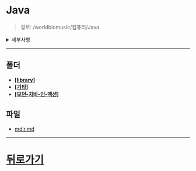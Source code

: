 # Java
> 경로: /worldbiomusic/컴퓨터/Java
<details>
<summary>세부사항</summary>

- 폴더: 3
- 파일: 1
</details>

---


## 폴더
- **[[library]](./library/mdir.md)**
- **[[기타]](./기타/mdir.md)**
- **[[모던-자바-인-액션]](./모던-자바-인-액션/mdir.md)**

## 파일
- [mdir.md](./mdir.md)
---
# [뒤로가기](../mdir.md)

